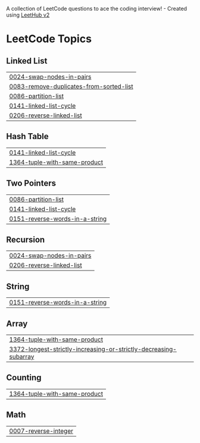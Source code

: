 A collection of LeetCode questions to ace the coding interview! - Created using [LeetHub v2](https://github.com/arunbhardwaj/LeetHub-2.0)
<!---LeetCode Topics Start-->
# LeetCode Topics
## Linked List
|  |
| ------- |
| [0024-swap-nodes-in-pairs](https://github.com/GokulCSECS/LEETCODE_PROBLEM_SOLVED/tree/master/0024-swap-nodes-in-pairs) |
| [0083-remove-duplicates-from-sorted-list](https://github.com/GokulCSECS/LEETCODE_PROBLEM_SOLVED/tree/master/0083-remove-duplicates-from-sorted-list) |
| [0086-partition-list](https://github.com/GokulCSECS/LEETCODE_PROBLEM_SOLVED/tree/master/0086-partition-list) |
| [0141-linked-list-cycle](https://github.com/GokulCSECS/LEETCODE_PROBLEM_SOLVED/tree/master/0141-linked-list-cycle) |
| [0206-reverse-linked-list](https://github.com/GokulCSECS/LEETCODE_PROBLEM_SOLVED/tree/master/0206-reverse-linked-list) |
## Hash Table
|  |
| ------- |
| [0141-linked-list-cycle](https://github.com/GokulCSECS/LEETCODE_PROBLEM_SOLVED/tree/master/0141-linked-list-cycle) |
| [1364-tuple-with-same-product](https://github.com/GokulCSECS/LEETCODE_PROBLEM_SOLVED/tree/master/1364-tuple-with-same-product) |
## Two Pointers
|  |
| ------- |
| [0086-partition-list](https://github.com/GokulCSECS/LEETCODE_PROBLEM_SOLVED/tree/master/0086-partition-list) |
| [0141-linked-list-cycle](https://github.com/GokulCSECS/LEETCODE_PROBLEM_SOLVED/tree/master/0141-linked-list-cycle) |
| [0151-reverse-words-in-a-string](https://github.com/GokulCSECS/LEETCODE_PROBLEM_SOLVED/tree/master/0151-reverse-words-in-a-string) |
## Recursion
|  |
| ------- |
| [0024-swap-nodes-in-pairs](https://github.com/GokulCSECS/LEETCODE_PROBLEM_SOLVED/tree/master/0024-swap-nodes-in-pairs) |
| [0206-reverse-linked-list](https://github.com/GokulCSECS/LEETCODE_PROBLEM_SOLVED/tree/master/0206-reverse-linked-list) |
## String
|  |
| ------- |
| [0151-reverse-words-in-a-string](https://github.com/GokulCSECS/LEETCODE_PROBLEM_SOLVED/tree/master/0151-reverse-words-in-a-string) |
## Array
|  |
| ------- |
| [1364-tuple-with-same-product](https://github.com/GokulCSECS/LEETCODE_PROBLEM_SOLVED/tree/master/1364-tuple-with-same-product) |
| [3372-longest-strictly-increasing-or-strictly-decreasing-subarray](https://github.com/GokulCSECS/LEETCODE_PROBLEM_SOLVED/tree/master/3372-longest-strictly-increasing-or-strictly-decreasing-subarray) |
## Counting
|  |
| ------- |
| [1364-tuple-with-same-product](https://github.com/GokulCSECS/LEETCODE_PROBLEM_SOLVED/tree/master/1364-tuple-with-same-product) |
## Math
|  |
| ------- |
| [0007-reverse-integer](https://github.com/GokulCSECS/LEETCODE_PROBLEM_SOLVED/tree/master/0007-reverse-integer) |
<!---LeetCode Topics End-->